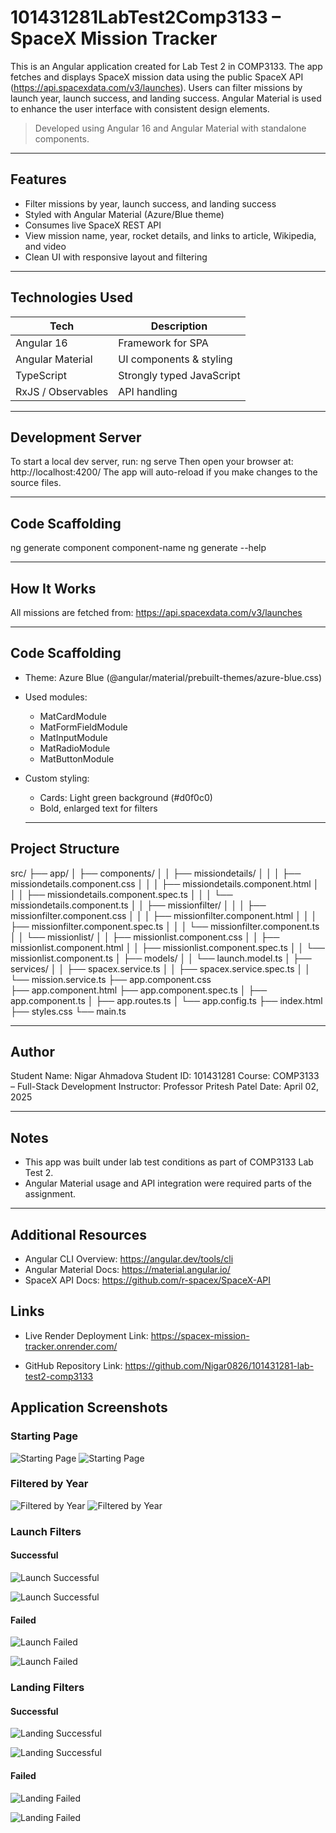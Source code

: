 # 101431281LabTest2Comp3133 – SpaceX Mission Tracker

This is an Angular application created for Lab Test 2 in COMP3133. The app fetches and displays SpaceX mission data using the public SpaceX API (https://api.spacexdata.com/v3/launches). Users can filter missions by launch year, launch success, and landing success. Angular Material is used to enhance the user interface with consistent design elements.

> Developed using Angular 16 and Angular Material with standalone components.

---

## Features

- Filter missions by year, launch success, and landing success
- Styled with Angular Material (Azure/Blue theme)
- Consumes live SpaceX REST API
- View mission name, year, rocket details, and links to article, Wikipedia, and video
- Clean UI with responsive layout and filtering

---

## Technologies Used

| Tech                  | Description                    |
|------------------     |--------------------------------|
| Angular 16            | Framework for SPA              |
| Angular Material      | UI components & styling        |
| TypeScript            | Strongly typed JavaScript      |
| RxJS / Observables    | API handling                |

---

## Development Server
To start a local dev server, run: ng serve
Then open your browser at: http://localhost:4200/
The app will auto-reload if you make changes to the source files.

---

## Code Scaffolding
ng generate component component-name
ng generate --help

---

## How It Works
All missions are fetched from: https://api.spacexdata.com/v3/launches

---

## Code Scaffolding
- Theme: Azure Blue (@angular/material/prebuilt-themes/azure-blue.css)
- Used modules:
  - MatCardModule
  - MatFormFieldModule
  - MatInputModule
  - MatRadioModule
  - MatButtonModule
- Custom styling:
  - Cards: Light green background (#d0f0c0)
  - Bold, enlarged text for filters

  ---

## Project Structure
src/
├── app/
│   ├── components/
│   │   ├── missiondetails/
│   │   │   ├── missiondetails.component.css
│   │   │   ├── missiondetails.component.html
│   │   │   ├── missiondetails.component.spec.ts
│   │   │   └── missiondetails.component.ts
│   │   ├── missionfilter/
│   │   │   ├── missionfilter.component.css
│   │   │   ├── missionfilter.component.html
│   │   │   ├── missionfilter.component.spec.ts
│   │   │   └── missionfilter.component.ts
│   │   └── missionlist/
│   │       ├── missionlist.component.css
│   │       ├── missionlist.component.html
│   │       ├── missionlist.component.spec.ts
│   │       └── missionlist.component.ts
│   ├── models/
│   │   └── launch.model.ts
│   ├── services/
│   │   ├── spacex.service.ts
│   │   ├── spacex.service.spec.ts
│   │   └── mission.service.ts
    ├── app.component.css  
    ├── app.component.html
    ├── app.component.spec.ts
│   ├── app.component.ts 
│   ├── app.routes.ts
│   └── app.config.ts
├── index.html
├── styles.css
└── main.ts

  ---

## Author
Student Name: Nigar Ahmadova
Student ID: 101431281
Course: COMP3133 – Full-Stack Development
Instructor: Professor Pritesh Patel
Date: April 02, 2025

 ---

## Notes
- This app was built under lab test conditions as part of COMP3133 Lab Test 2.
- Angular Material usage and API integration were required parts of the assignment.

---

## Additional Resources
- Angular CLI Overview: https://angular.dev/tools/cli
- Angular Material Docs: https://material.angular.io/
- SpaceX API Docs: https://github.com/r-spacex/SpaceX-API

## Links
- Live Render Deployment Link: https://spacex-mission-tracker.onrender.com/

- GitHub Repository Link: https://github.com/Nigar0826/101431281-lab-test2-comp3133

## Application Screenshots
### Starting Page
![Starting Page](src/assets/images/starting-page.png)
![Starting Page](src/assets/images/starting-page_d.png)

### Filtered by Year
![Filtered by Year](src/assets/images/filtered-by-year.png)
![Filtered by Year](src/assets/images/filtered-by-year_d.png)

### Launch Filters
#### Successful
![Launch Successful](src/assets/images/filtered-by-launch-successful.png)

![Launch Successful](src/assets/images/filtered-by-launch-successful_d.png)

#### Failed
![Launch Failed](src/assets/images/filtered-by-launch-failed.png)

![Launch Failed](src/assets/images/filtered-by-launch-failed_d.png)

### Landing Filters
#### Successful
![Landing Successful](src/assets/images/filtered-by-landing-successful.png)

![Landing Successful](src/assets/images/filtered-by-landing-successful_d.png)

#### Failed
![Landing Failed](src/assets/images/filtered-by-landing-failed.png)

![Landing Failed](src/assets/images/filtered-by-landing-failed_d.png)